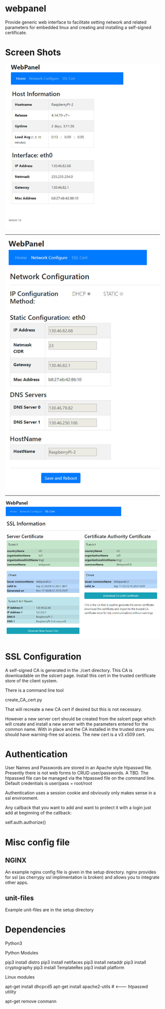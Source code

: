# webpanel

Provide generic web interface to facilitate setting network and related parameters for embedded linux and creating and installing a self-signed certificate.

# Screen Shots

![Home Page](docs/img/index.jpg "Home Page")

---

![Home Page](docs/img/netconf.jpg "Net Configure")

---

![Home Page](docs/img/sslcert.jpg "SSL Cert Info")


# SSL Configuration

A self-signed CA is generated in the ./cert directory. This CA is
downloadable on the sslcert page. Install this cert in the trusted
certificate store of the client system.

There is a command line tool

create_CA_cert.py

That will recreate a new CA cert if desired but this is not necessary.

However a new server cert should be created from the sslcert page which
will create and install a new server with the parameters entered for the
common name.  With in place and the CA installed in the trusted store you
should have warning-free ssl access.  The new cert is a v3 x509 cert.

# Authentication

User Names and Passwords are stored in an Apache style htpasswd file.
Presently there is not web forms to CRUD user/passwords. A TBD. The
htpasswd file can be managed via the htpasswd file on the command line.
Default credentials is user/pass = root/root

Authentication uses a session cookie and obviously only makes sense in
a ssl environment.

Any callback that you want to add and want to protect it with a login
just add at beginning of the callback:

self.auth.authorize()


# Misc config file

## NGINX

An example nginx config file is given in the setup directory. nginx
provides for ssl (as cherrypy ssl implimentation is broken) and allows
you to integrate other apps.

## unit-files

Example unit-files are in the setup directory


# Dependencies

Python3

Python Modules

pip3 install distro
pip3 install netifaces
pip3 install netaddr
pip3 install cryptography
pip3 install TemplateRex
pip3 install platform



Linux modules

apt-get install dhcpcd5
apt-get install apache2-utils  # <--- htpasswd utility

apt-get remove conmann
